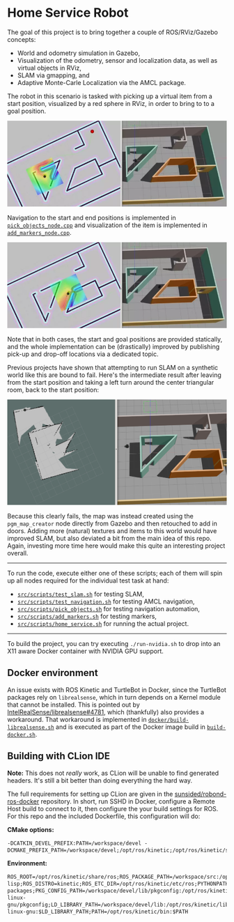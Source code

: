 # Home Service Robot

The goal of this project is to bring together a couple of ROS/RViz/Gazebo concepts:

- World and odometry simulation in Gazebo,
- Visualization of the odometry, sensor and localization data, as well as virtual objects in RViz,
- SLAM via gmapping, and
- Adaptive Monte-Carle Localization via the AMCL package.

The robot in this scenario is tasked with picking up a virtual item from a start position,
visualized by a red sphere in RViz, in order to bring to to a goal position.

![](.readme/pickup.webp)

Navigation to the start and end positions is implemented in [`pick_objects_node.cpp`](src/pick_objects/src/pick_objects_node.cpp) and
visualization of the item is implemented in [`add_markers_node.cpp`](src/add_markers/src/add_markers_node.cpp).

![](.readme/dropoff.webp)

Note that in both cases, the start and goal positions are provided statically, and the whole
implementation can be (drastically) improved by publishing pick-up and drop-off locations via a dedicated topic.

Previous projects have shown that attempting to run SLAM on a synthetic world like this are bound to fail.
Here's the intermediate result after leaving from the start position and taking a left turn around the
center triangular room, back to the start position:

![](.readme/slam.png)

Because this clearly fails, the map was instead created using the `pgm_map_creator` node directly from Gazebo
and then retouched to add in doors.
Adding more (natural) textures and items to this world would have improved SLAM, but also
deviated a bit from the main idea of this repo. Again, investing more time here would make this quite an
interesting project overall.

---

To run the code, execute either one of these scripts; each of them will spin up all nodes required
for the individual test task at hand: 

- [`src/scripts/test_slam.sh`](src/scripts/test_slam.sh) for testing SLAM,
- [`src/scripts/test_navigation.sh`](src/scripts/test_navigation.sh) for testing AMCL navigation,
- [`src/scripts/pick_objects.sh`](src/scripts/pick_objects.sh) for testing navigation automation,
- [`src/scripts/add_markers.sh`](src/scripts/add_markers.sh) for testing markers,
- [`src/scripts/home_service.sh`](src/scripts/home_service.sh) for running the actual project.

---

To build the project, you can try executing `./run-nvidia.sh` to drop
into an X11 aware Docker container with NVIDIA GPU support.


## Docker environment

An issue exists with ROS Kinetic and TurtleBot in Docker, since the TurtleBot packages rely on
`librealsense`, which in turn depends on a Kernel module that cannot be installed. This is pointed out by
[IntelRealSense/librealsense#4781](https://github.com/IntelRealSense/librealsense/issues/4781), which
(thankfully) also provides a workaround. That workaround is implemented in [`docker/build-librealsense.sh`](docker/build-librealsense.sh) and is executed as part of the Docker image build in [`build-docker.sh`](build-docker.sh).

## Building with CLion IDE

**Note:** This does not _really_ work, as CLion will be unable to find generated headers. It's still a bit
          better than doing everything the hard way.

The full requirements for setting up CLion are given in the [sunsided/robond-ros-docker](https://github.com/sunsided/robond-ros-docker)
repository. In short, run SSHD in Docker, configure a Remote Host build to connect to it, then configure
the your build settings for ROS. For this repo and the included Dockerfile, this configuration will do:

**CMake options:**

```
-DCATKIN_DEVEL_PREFIX:PATH=/workspace/devel -DCMAKE_PREFIX_PATH=/workspace/devel;/opt/ros/kinetic;/opt/ros/kinetic/share
```

**Environment:**

```
ROS_ROOT=/opt/ros/kinetic/share/ros;ROS_PACKAGE_PATH=/workspace/src:/opt/ros/kinetic/share;ROS_MASTER_URI=http://localhost:11311;ROS_PYTHON_VERSION=2;ROS_VERSION=1;ROSLISP_PACKAGE_DIRECTORIES=/workspace/devel/share/common-lisp;ROS_DISTRO=kinetic;ROS_ETC_DIR=/opt/ros/kinetic/etc/ros;PYTHONPATH=/opt/ros/kinetic/lib/python2.7/dist-packages;PKG_CONFIG_PATH=/workspace/devel/lib/pkgconfig:/opt/ros/kinetic/lib/pkgconfig:/opt/ros/kinetic/lib/x86_64-linux-gnu/pkgconfig;LD_LIBRARY_PATH=/workspace/devel/lib:/opt/ros/kinetic/lib:/opt/ros/kinetic/lib/x86_64-linux-gnu:$LD_LIBRARY_PATH;PATH=/opt/ros/kinetic/bin:$PATH
```
